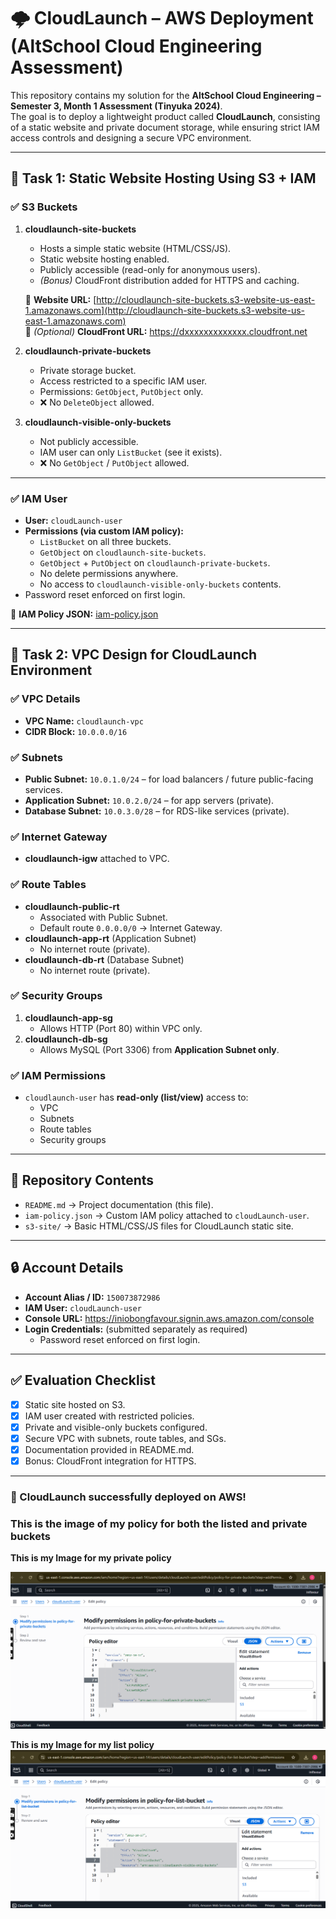 # 🌩️ CloudLaunch – AWS Deployment (AltSchool Cloud Engineering Assessment)

This repository contains my solution for the **AltSchool Cloud Engineering – Semester 3, Month 1 Assessment (Tinyuka 2024)**.  
The goal is to deploy a lightweight product called **CloudLaunch**, consisting of a static website and private document storage, while ensuring strict IAM access controls and designing a secure VPC environment.

---

## 📌 Task 1: Static Website Hosting Using S3 + IAM

### ✅ S3 Buckets
1. **cloudlaunch-site-buckets**
   - Hosts a simple static website (HTML/CSS/JS).
   - Static website hosting enabled.
   - Publicly accessible (read-only for anonymous users).
   - *(Bonus)* CloudFront distribution added for HTTPS and caching.

   🔗 **Website URL:** [http://cloudlaunch-site-buckets.s3-website-us-east-1.amazonaws.com](http://cloudlaunch-site-buckets.s3-website-us-east-1.amazonaws.com)  
   🔗 *(Optional)* **CloudFront URL:** https://dxxxxxxxxxxxxx.cloudfront.net

2. **cloudlaunch-private-buckets**
   - Private storage bucket.
   - Access restricted to a specific IAM user.
   - Permissions: `GetObject`, `PutObject` only.  
   - ❌ No `DeleteObject` allowed.

3. **cloudlaunch-visible-only-buckets**
   - Not publicly accessible.
   - IAM user can only `ListBucket` (see it exists).
   - ❌ No `GetObject` / `PutObject` allowed.

---

### ✅ IAM User
- **User:** `cloudLaunch-user`
- **Permissions (via custom IAM policy):**
  - `ListBucket` on all three buckets.
  - `GetObject` on `cloudlaunch-site-buckets`.
  - `GetObject` + `PutObject` on `cloudlaunch-private-buckets`.
  - No delete permissions anywhere.
  - No access to `cloudlaunch-visible-only-buckets` contents.
- Password reset enforced on first login.

📄 **IAM Policy JSON:** [iam-policy.json](iam-policy/iam-policy.json)

---

## 📌 Task 2: VPC Design for CloudLaunch Environment

### ✅ VPC Details
- **VPC Name:** `cloudlaunch-vpc`
- **CIDR Block:** `10.0.0.0/16`

### ✅ Subnets
- **Public Subnet:** `10.0.1.0/24` – for load balancers / future public-facing services.  
- **Application Subnet:** `10.0.2.0/24` – for app servers (private).  
- **Database Subnet:** `10.0.3.0/28` – for RDS-like services (private).

### ✅ Internet Gateway
- **cloudlaunch-igw** attached to VPC.

### ✅ Route Tables
- **cloudlaunch-public-rt**
  - Associated with Public Subnet.
  - Default route `0.0.0.0/0` → Internet Gateway.
- **cloudlaunch-app-rt** (Application Subnet)
  - No internet route (private).
- **cloudlaunch-db-rt** (Database Subnet)
  - No internet route (private).

### ✅ Security Groups
1. **cloudlaunch-app-sg**
   - Allows HTTP (Port 80) within VPC only.
2. **cloudlaunch-db-sg**
   - Allows MySQL (Port 3306) from **Application Subnet only**.

### ✅ IAM Permissions
- `cloudlaunch-user` has **read-only (list/view)** access to:
  - VPC
  - Subnets
  - Route tables
  - Security groups

---

## 📂 Repository Contents
- `README.md` → Project documentation (this file).
- `iam-policy.json` → Custom IAM policy attached to `cloudLaunch-user`.
- `s3-site/` → Basic HTML/CSS/JS files for CloudLaunch static site.

---

## 🔒 Account Details
- **Account Alias / ID:** `150073872986`
- **IAM User:** `cloudLaunch-user`
- **Console URL:** https://iniobongfavour.signin.aws.amazon.com/console
- **Login Credentials:** (submitted separately as required)  
  - Password reset enforced on first login.

---

## ✅ Evaluation Checklist
- [x] Static site hosted on S3.  
- [x] IAM user created with restricted policies.  
- [x] Private and visible-only buckets configured.  
- [x] Secure VPC with subnets, route tables, and SGs.  
- [x] Documentation provided in README.md.  
- [x] Bonus: CloudFront integration for HTTPS.  

---

### 🚀 CloudLaunch successfully deployed on AWS!




### This is the image of my policy for both the listed and private buckets


**This is my Image for my private policy**


![private policy](task1/policy_private_image.png)



**This is my Image for my list policy**                                                                                                                                                                                                                                                                                                                                                                       
![list policy](task1/policy_list_image.png)
